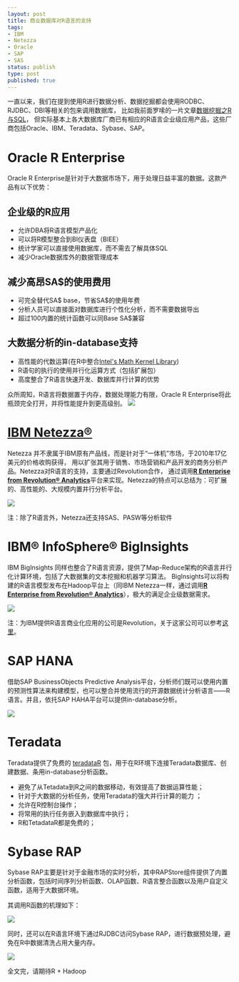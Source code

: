 ```yaml
--- 
layout: post
title: 商业数据库对R语言的支持
tags: 
- IBM
- Netezza
- Oracle
- SAP
- SAS
status: publish
type: post
published: true
---
```

一直以来，我们在提到使用R进行数据分析、数据挖掘都会使用RODBC、RJDBC、DBI等相关的包来调用数据库，
比如我前面罗嗦的一片文章[数据挖掘之R与SQL](http://bjt.name/2011/08/r-and-sql-datamining/)，
但实际基本上各大数据库厂商已有相应的R语言企业级应用产品，这些厂商包括Oracle、IBM、Teradata、Sybase、SAP。


# Oracle R Enterprise #


Oracle R Enterprise是针对于大数据市场下，用于处理日益丰富的数据。这款产品有以下优势：

## 企业级的R应用

- 允许DBA将R语言模型产品化
-	可以将R模型整合到BI仪表盘（BIEE）
- 统计学家可以直接使用数据库，而不需去了解具体SQL
- 减少Oracle数据库外的数据管理成本

## 减少高昂SA$的使用费用

<ul>
	<li>可完全替代SA$ base，节省SA$的使用年费</li>
	<li>分析人员可以直接面对数据库进行个性化分析，而不需要数据导出</li>
	<li>超过100内置的统计函数可以同Base SA$兼容</li>
</ul>

## 大数据分析的in-database支持

<ul>
	<li>高性能的代数运算(在R中整合<a href="http://software.intel.com/en-us/articles/intel-mkl/">Intel's Math Kernel Library</a>)</li>
	<li>R语句的执行的使用并行化运算方式（包括扩展包）</li>
	<li>高度整合了R语言快速开发、数据库并行计算的优势</li>
</ul>
众所周知，R语言将数据置于内存，数据处理能力有限，Oracle R Enterprise将此瓶颈完全打开，并将性能提升到更高级别。

<img src="/upload/pic/image.png"/>

# [IBM Netezza®](http://www-01.ibm.com/common/ssi/rep_ca/2/897/ENUS212-042/ENUS212-042.PDF)


Netezza 并不隶属于IBM原有产品线，而是针对于“一体机”市场，于2010年17亿美元的价格收购获得，
用以扩张其用于销售、市场营销和产品开发的商务分析产品。Netezza对R语言的支持，主要通过Revolution合作，
通过调用<a href="http://www.revolutionanalytics.com/products/revolution-enterprise-for-ibm-netezza.php"><strong>R Enterprise from Revolution® Analytics</strong></a>平台来实现。Netezza的特点可以总结为：可扩展的、高性能的、大规模内置并行分析平台。

<img src="/upload/pic/image1.png"/>

注：除了R语言外，Netezza还支持SAS、PASW等分析软件


# IBM® InfoSphere® BigInsights

IBM BigInsights 同样也整合了R语言资源，提供了Map-Reduce架构的R语言并行化计算环境，包括了大数据集的文本挖掘和机器学习算法。
BigInsights可以将构建的R语言模型发布在Hadoop平台上（同IBM Netezza一样，通过调用<a href="http://www.revolutionanalytics.com/products/revolution-enterprise-for-ibm-netezza.php"><strong>R Enterprise from Revolution® Analytics</strong></a>），极大的满足企业级数据需求。

<img src="/upload/pic/image2.png"/>

注：为IBM提供R语言商业化应用的公司是Revolution，关于这家公司可以参考<a href="http://bjt.cos.name/2009/10/spss-norman-nie-r/" target="_blank">这里</a>。


# SAP HANA #


借助SAP BusinessObjects Predictive Analysis平台，分析师们既可以使用内置的预测性算法来构建模型，也可以整合并使用流行的开源数据统计分析语言——R语言。并且，依托SAP HAHA平台可以提供in-database分析。

<img src="/upload/pic/image3.png"/>


# Teradata #


Teradata提供了免费的 <a href="http://developer.teradata.com/applications/articles/in-database-analytics-with-teradata-r">teradataR</a> 包，用于在R环境下连接Teradata数据库、创建数据、条用in-database分析函数。
<ul>
	<li>避免了从Tetadata到R之间的数据移动，有效提高了数据运算性能；</li>
	<li>针对于大数据的分析任务，使用Teradata的强大并行计算的能力 ；</li>
	<li>允许在R控制台操作；</li>
	<li>将常用的执行任务嵌入到数据库中执行；</li>
	<li>R和TetadataR都是免费的；</li>
</ul>

# Sybase RAP #
Sybase RAP主要是针对于金融市场的实时分析，其中RAPStore组件提供了内置分析函数，包括时间序列分析函数、OLAP函数、R语言整合函数以及用户自定义函数，适用于大数据环境。

其调用R函数的机理如下：

<img src="/upload/pic/image4.png"/>

同时，还可以在R语言环境下通过RJDBC访问Sybase RAP，进行数据预处理，避免在R中数据清洗占用大量内存。

<img src="/upload/pic/image5.png"/>

全文完，请期待R + Hadoop
